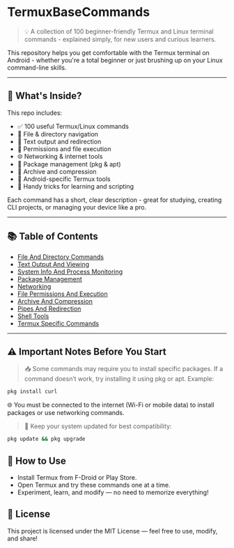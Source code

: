 # TermuxBaseCommands

> 💡 A collection of 100 beginner-friendly Termux and Linux terminal commands - explained simply, for new users and curious learners.

This repository helps you get comfortable with the Termux terminal on Android - whether you're a total beginner or just brushing up on your Linux command-line skills.

---

## 📂 What's Inside?

This repo includes:

- ✅ 100 useful Termux/Linux commands
- 📁 File & directory navigation
- 📜 Text output and redirection
- 🔐 Permissions and file execution
- 🌐 Networking & internet tools
- 🧩 Package management (pkg & apt)
- 🔄 Archive and compression
- 📱 Android-specific Termux tools
- 🧠 Handy tricks for learning and scripting

Each command has a short, clear description - great for studying, creating CLI projects, or managing your device like a pro.

---

## 📚 Table of Contents

- [File And Directory Commands](commands/FileAndDirectory.md)  
- [Text Output And Viewing](commands/TextOutput.md)  
- [System Info And Process Monitoring](commands/SystemInfo.md)  
- [Package Management](commands/PackageManagement.md)  
- [Networking](commands/Networking.md)  
- [File Permissions And Execution](commands/Permissions.md)  
- [Archive And Compression](commands/Compression.md)  
- [Pipes And Redirection](commands/Pipes.md)  
- [Shell Tools](commands/ShellTools.md)  
- [Termux Specific Commands](commands/TermuxAndroid.md)  

---

## ⚠️ Important Notes Before You Start
> 📥 Some commands may require you to install specific packages. If a command doesn’t work, try installing it using pkg or apt. Example:
```bash
pkg install curl
```
 🌐 You must be connected to the internet (Wi-Fi or mobile data) to install packages or use networking commands.

> 🔄 Keep your system updated for best compatibility:

```bash
pkg update && pkg upgrade
```

## 💬 How to Use

- Install Termux from F-Droid or Play Store.
- Open Termux and try these commands one at a time.
- Experiment, learn, and modify — no need to memorize everything!

## 📄 License
This project is licensed under the MIT License — feel free to use, modify, and share!
